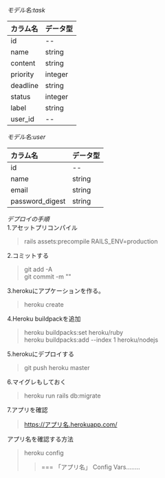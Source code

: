 *モデル名:task*  

|カラム名|データ型|
|:---|:---|
|id|--
|name|string|
|content|string|
|priority|integer|
|deadline|string|
|status|integer|
|label|string|
|user_id|--|

*モデル名:user*  

|カラム名|データ型
|:---|:---|
|id|--  
|name|string  
|email|string  
|password_digest|string


*デプロイの手順*  
1.アセットプリコンパイル  
>rails assets:precompile RAILS_ENV=production

2.コミットする  
>git add -A  
>git commit -m ""

3.herokuにアプケーションを作る。
>heroku create

4.Heroku buildpackを追加  
>heroku buildpacks:set heroku/ruby  
>heroku buildpacks:add --index 1 heroku/nodejs

5.herokuにデプロイする  
>git push heroku master

6.マイグレもしておく  
>heroku run rails db:migrate

7.アプリを確認  
>https://アプリ名.herokuapp.com/

アプリ名を確認する方法  
 >heroku config  
>>=== 「アプリ名」 Config Vars........
